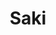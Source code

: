---
layout: place
title: "Saki"
permalink: /massachusetts/provincetown/saki.html
stateAbbr: MA
stateName: Massachusetts
cityName: Provincetown
place_id: ChIJCfxYmX6n_IkReo-J3SDXbdw
photos:
  - name: >-
      places/ChIJCfxYmX6n_IkReo-J3SDXbdw/photos/AUy1YQ1mmT0KwnTobt_3B2iXVWwYvY68xWhC3DM9kRiF7TDkcfS5UKJK1CRkMFJeN1C2tonIuUN1Xu8VbRHxAOgU3nrUR5RA63jEjkfs-n_tj-a51ehh0e4yBoSmni8Gbm4rzdQGh1JKqObSiSnvHKEQi0tYwjFYyYE4IHxgcAkZLFpM69K3aalsGxadQ_bIkd0qYccHKwqknIa1MKjkROGT-do9XWoqRNl6050uNkFHSYQGmu5l7FA769-p9K0yJrYUb1VwkOAnVBqpAnck4T3_XVab6y6gpfu-Urw55aRsl1ITPSybejCLPaPbA-8GitwsmIg1RcuYCZ3K_LnJ_RiuaOq-coEfTQfROb1f6L82O_bOsSCb5Abi0GyayJfhvW4paXHRViVhaffWuc76aVn11Zrxw1fwBiPJYh2zVRHzMX08Hg
    widthPx: 3200
    heightPx: 2134
    authorAttributions:
      - displayName: Adam Solomon
        uri: https://maps.google.com/maps/contrib/100356834589115209814
        photoUri: >-
          https://lh3.googleusercontent.com/a-/ALV-UjUtRUDaAzEPMHnC2wB2T5NYLIQL6fJIEJB8ndfs4UIYF-OfAi6u4Q=s100-p-k-no-mo
    flagContentUri: >-
      https://www.google.com/local/imagery/report/?cb_client=maps_api_places.places_api&image_key=!1e10!2sCIHM0ogKEICAgIDEzLy5GA&hl=en-US
    googleMapsUri: >-
      https://www.google.com/maps/place//data=!3m4!1e2!3m2!1sCIHM0ogKEICAgIDEzLy5GA!2e10!4m2!3m1!1s0x89fca77e9958fc09:0xdc6dd720dd898f7a
  - name: >-
      places/ChIJCfxYmX6n_IkReo-J3SDXbdw/photos/AUy1YQ0UufRGKX4UZpfPloqepDBMGCiMjoNIgMzqorVf3DL2p_EHeZr-y9FG8gn62mQgAt0Tz5RwDwmQHNLFB9iIzMuBN35krFVnn_XhUk0nIBfki8MJUZw1H4y11dlBfFTT2tCBjv_i4s1zSQ3VuZg9xSCdqWkKM_bYnIxTLhxH7zxT1SlJzYB5jqug7pgiEjUuOF1_L_aWKlGFKcXtyosT1lEN_L-dqNZ2VmKouf-SubAjjvpxKVfYMeTKB3j7FaUiEtT4S3f2Cbz0ZPVfG40t0XE9UCjbf7dv8IgShq1OV5vfXf3bp1QU4m5LvZRnROY05mIWbyLHkYFS1P3v656yscYpkElPcdJLKoxtYD4kSx0p0keCcXDYGib4-jRX6LXwCQ8fIc_mkXV3x3XJqzWvZ5TjDAIV0ZQUe3M7Fi_YhFb2TQ
    widthPx: 4800
    heightPx: 2700
    authorAttributions:
      - displayName: Ken Schmitt
        uri: https://maps.google.com/maps/contrib/117995796474108723789
        photoUri: >-
          https://lh3.googleusercontent.com/a/ACg8ocJBOJbBzpPS4pdpousE51h7GkN0_wZfXsEWmspx20XKMK76uK4=s100-p-k-no-mo
    flagContentUri: >-
      https://www.google.com/local/imagery/report/?cb_client=maps_api_places.places_api&image_key=!1e10!2sCIHM0ogKEICAgIDE4I7VAg&hl=en-US
    googleMapsUri: >-
      https://www.google.com/maps/place//data=!3m4!1e2!3m2!1sCIHM0ogKEICAgIDE4I7VAg!2e10!4m2!3m1!1s0x89fca77e9958fc09:0xdc6dd720dd898f7a
  - name: >-
      places/ChIJCfxYmX6n_IkReo-J3SDXbdw/photos/AUy1YQ3M17RUq_qftdKZAo-lUDnvzSOya05TXLho1n3F7bdtm0zpmHc8BIfEoYjASSUTgrqFE7I8mg2ANAVAU87-mBtovMUm7x1TqQsC7Fdrbx5eNdcblcKaDOsPN4VlJ4JVgCi6kwfkAkICpeYZrMIttDDk0MgNZfzQoefsCYAZzdnWyOgjFbZy3WdcAHVpS47rURF365lEbnVTGm4bTP8UhkGY2N6MBN0-dVlxiM896PBrdEiAK4wb3zSCBxfNvpBXTP3C43OIINIBwn3DRS9LUDTQp_ghuEFqjIbFr4prslJz2hfITuNFth8lpy4goKghSpeShGS4eZwtC-jZ1ttc_wif_zZpAH5-YxFK8b3GcgFyj0FgofHPbjuCCfQV_VVrueWlfiYJ6vrgMAxWWFQfdOXLWf0mdfZf5KDl5MmOlU4
    widthPx: 4032
    heightPx: 3024
    authorAttributions:
      - displayName: John Custy
        uri: https://maps.google.com/maps/contrib/101568437489609911834
        photoUri: >-
          https://lh3.googleusercontent.com/a/ACg8ocKDhq2ceE3P0jkeu7nkH772xcxhCW9URbaq6Z9_Rfm0MykoDF7S=s100-p-k-no-mo
    flagContentUri: >-
      https://www.google.com/local/imagery/report/?cb_client=maps_api_places.places_api&image_key=!1e10!2sCIHM0ogKEICAgICEzNHGNg&hl=en-US
    googleMapsUri: >-
      https://www.google.com/maps/place//data=!3m4!1e2!3m2!1sCIHM0ogKEICAgICEzNHGNg!2e10!4m2!3m1!1s0x89fca77e9958fc09:0xdc6dd720dd898f7a
  - name: >-
      places/ChIJCfxYmX6n_IkReo-J3SDXbdw/photos/AUy1YQ2WbrMBJr6JqQ2FXWG2-0Xsfea-i18R3MLJcJDRr1u530g25z3jh4UYpWEcnPM2t_3hlBxbP0nhiREVjjSo0y0rVGmEvZzLx_hxPVTQx3kxk25zheUNUAvgmKl5cMgHxHeeos1mQa6hOdmOYzqHIT4kRCf__7vDagFfrIesESFR77kCZKbObhNkzXluF1zvMndF9kQJWj5ZZHIttgIB2Die_2VP11Iu3wPF88tWRlSE4zOgjGToRwhi2wXJ9hGlC_N9Posjo2A1ySBvp-KMyT8buJhVTTQmoeK29kNavIz0MgniZvONpLSoPZILOM7te155Lz_LHyabXTmNe2dHlko6DjCgf-I-2pF5lUa_1FwVOc-lVXqeIvqCEcJcHpQvSnnJJGTPR-rS4MpcYahme0yd1VzmiWFGcT5tCZLaVe1TylGn
    widthPx: 2160
    heightPx: 2160
    authorAttributions:
      - displayName: Roddy
        uri: https://maps.google.com/maps/contrib/112295137275388636517
        photoUri: >-
          https://lh3.googleusercontent.com/a-/ALV-UjWL61UjYXLzGQbJUFnO7KuhzY1rk8btw2NK8XU6g02A3lolWQaljQ=s100-p-k-no-mo
    flagContentUri: >-
      https://www.google.com/local/imagery/report/?cb_client=maps_api_places.places_api&image_key=!1e10!2sCIHM0ogKEICAgICEgpTf9wE&hl=en-US
    googleMapsUri: >-
      https://www.google.com/maps/place//data=!3m4!1e2!3m2!1sCIHM0ogKEICAgICEgpTf9wE!2e10!4m2!3m1!1s0x89fca77e9958fc09:0xdc6dd720dd898f7a
  - name: >-
      places/ChIJCfxYmX6n_IkReo-J3SDXbdw/photos/AUy1YQ3XI10vALEn2c3LkCQJb701AooI2gsBsIW7Q3AW8sCJF2f0RMq-67Ngg4jVkJ2fKNG10fiQGcTqjjs0NIPwBUxygsqBU-IAlUsv89CVlOeqPZRpnEgvMgOAdXyTHEli2q_ILMg8OCI-ow2dpX0C9b5Qp1WtVVQhsiSWH3J2Vv9YPbOaUTyMLNPqzWFrs_HD4X6DKPzgjIWUW5_F3Ct8_bjxY4N18sieqn24859gi0yZAQTGO5CGkC5Z_CYfW-gpf1baU3V3zF38WFnCphEt4SqmU-duiDoA7JGiFpub1QVVWvoKQNLg-zsH7bs45TLpPJNht-wzboo7uzW8Zo0yb6lJfbV_9bTuoBrSegTvkp5z91oN4WyNNYYEgUkXu4C90NX52M8rOdRuq7FxyWhMQaQ3RxaazHSyh0KwTxCO67qK8g
    widthPx: 4032
    heightPx: 3024
    authorAttributions:
      - displayName: John Custy
        uri: https://maps.google.com/maps/contrib/101568437489609911834
        photoUri: >-
          https://lh3.googleusercontent.com/a/ACg8ocKDhq2ceE3P0jkeu7nkH772xcxhCW9URbaq6Z9_Rfm0MykoDF7S=s100-p-k-no-mo
    flagContentUri: >-
      https://www.google.com/local/imagery/report/?cb_client=maps_api_places.places_api&image_key=!1e10!2sCIHM0ogKEICAgICEzPXBXA&hl=en-US
    googleMapsUri: >-
      https://www.google.com/maps/place//data=!3m4!1e2!3m2!1sCIHM0ogKEICAgICEzPXBXA!2e10!4m2!3m1!1s0x89fca77e9958fc09:0xdc6dd720dd898f7a
  - name: >-
      places/ChIJCfxYmX6n_IkReo-J3SDXbdw/photos/AUy1YQ1QMArsmyWQp2Q04dsZb4jhgomKG1W14d1NjwZ2on2c9ritPxxN_exR7P8uIVB4_1ZsDE66kAYsyQ_bTojHWjGe-Z-JB7AOzEU11NZzZewlnnhCzPZnbwelxSqmLxhlgm7bZZJT543I-_i9Zpcr6POHlU0xVoghUiko1osWgEYL7CgZ7goEeyJ8l8BrCGScy9jZ6GKZ1ioKqCBO_etbjwFrZ3WzHW_xi2o135Aq9VHSr8gtQiEqWiDGLiy588ExwZBws6fePYlaBcrOrHTSS4NW0h8sVqUyXW3IA5LaKNcjLIqFX1I9EK9JpYmXPqMKBmq7wwLbS12XEPuQvrMwjPCA37ecQkNGKsqpTHf5T0-wUeMoWmwvKxq67r4dzhBSKFRd2NZcPY3Lc-f7cGX_fqhtydNlLEHNWAbLj2g-v-gcfAsB
    widthPx: 2160
    heightPx: 2160
    authorAttributions:
      - displayName: Roddy
        uri: https://maps.google.com/maps/contrib/112295137275388636517
        photoUri: >-
          https://lh3.googleusercontent.com/a-/ALV-UjWL61UjYXLzGQbJUFnO7KuhzY1rk8btw2NK8XU6g02A3lolWQaljQ=s100-p-k-no-mo
    flagContentUri: >-
      https://www.google.com/local/imagery/report/?cb_client=maps_api_places.places_api&image_key=!1e10!2sCIHM0ogKEICAgICEgtTY1QE&hl=en-US
    googleMapsUri: >-
      https://www.google.com/maps/place//data=!3m4!1e2!3m2!1sCIHM0ogKEICAgICEgtTY1QE!2e10!4m2!3m1!1s0x89fca77e9958fc09:0xdc6dd720dd898f7a
  - name: >-
      places/ChIJCfxYmX6n_IkReo-J3SDXbdw/photos/AUy1YQ3ofKj4aw_mq1AUX7S0YDFFAsK06lSF5BZ9JFLA6vgLQfuEYu_A6mEieyXjl9Is2aioPfP0q29RV09k1CoCjPuiuq5G_uw6W3NDL8XvHmSX5_zkFbWrXVQ00OjmKAdve6Pr4zH9TUrnCZrhSw5ptKus1p0wQJoXAJW55EJSncrnpSJuha5k1nbtuckmS4hS49MFVvyW_AvRtaeT97dqHSyL2apFAEIy8quNWQjWNwVsIcaatQSwW-csxHIeXZRNvLrIFfQlhsu3jbp6cFxDN1hj_l-Rv4PW7H3IGSm4rC9FxxU7ApRvVeXWsqI-JQeKwhRI1dUO-tKfVbrMXyihGGkIbMSRIGz3sWdkJWvGVQnpLD2ziEAlRR-VfVGIDnzoE8TXZl5JkdobBwfBODGffwmkCF6IVGlwjFVof73-9i3SKpmX
    widthPx: 4032
    heightPx: 3024
    authorAttributions:
      - displayName: Carlos Pacheco
        uri: https://maps.google.com/maps/contrib/111865835162718812677
        photoUri: >-
          https://lh3.googleusercontent.com/a-/ALV-UjUOgZbnMl3x4yHuLMLc3QdAYAoQ8Vf-s87ji70-EVAskpzuuyFSpg=s100-p-k-no-mo
    flagContentUri: >-
      https://www.google.com/local/imagery/report/?cb_client=maps_api_places.places_api&image_key=!1e10!2sCIHM0ogKEICAgIDU45X4sAE&hl=en-US
    googleMapsUri: >-
      https://www.google.com/maps/place//data=!3m4!1e2!3m2!1sCIHM0ogKEICAgIDU45X4sAE!2e10!4m2!3m1!1s0x89fca77e9958fc09:0xdc6dd720dd898f7a
  - name: >-
      places/ChIJCfxYmX6n_IkReo-J3SDXbdw/photos/AUy1YQ2piwIfR2l774s0Et_Z37DEvGAAjMHms_vE5IgeXehuxzVhMkKAXHlIeYoboaEd4Jhf3CzwDBUqViSaZtVcdOFPrfr4K6fkDzyiIHqmtZJkgBvtC5rqaD_Z9e-j7Z4_WiXe5OODn16g-rnWwOoaYmJknze2Bz2h0MPUuXoXJXwWHZ7t822-jaXQTQrohtE_5sB4XVjgO7Wn55xb60ifDdHi-9cFH_Nr3XCUfOp2GHsmF3naXahMClSj37_Si7MDcEuwZr4_lr3DjccW7tqJHbzpax3NpmCCJIDX-2eSw63i-WRkr_grEGBQ6b82pbb6yMgfk54Ye1ew5K-e29Ddva7m4OOAPFZXqsDf1OgbT9YZCmlr1tVls8X6HWJCpBdsfdKXN9jTYwxRoQ1YRYQRj4u_cFNf25MavHWP9gBH5-M
    widthPx: 3024
    heightPx: 4032
    authorAttributions:
      - displayName: Carlos Pacheco
        uri: https://maps.google.com/maps/contrib/111865835162718812677
        photoUri: >-
          https://lh3.googleusercontent.com/a-/ALV-UjUOgZbnMl3x4yHuLMLc3QdAYAoQ8Vf-s87ji70-EVAskpzuuyFSpg=s100-p-k-no-mo
    flagContentUri: >-
      https://www.google.com/local/imagery/report/?cb_client=maps_api_places.places_api&image_key=!1e10!2sCIHM0ogKEICAgIDU45XYSA&hl=en-US
    googleMapsUri: >-
      https://www.google.com/maps/place//data=!3m4!1e2!3m2!1sCIHM0ogKEICAgIDU45XYSA!2e10!4m2!3m1!1s0x89fca77e9958fc09:0xdc6dd720dd898f7a
  - name: >-
      places/ChIJCfxYmX6n_IkReo-J3SDXbdw/photos/AUy1YQ3GOjuThJ6BJ4-euk4Iet9Fi_Mslzw8gQQmMRH27DE_F9Rs_f9cJmv6TVBd6pinaT_gxB9X1VBrWM5evYPy8zQAm_7qGqADFCuv894BWbseiP6GFB3UI9BvqC22t0aQ5iw_UIY310rgeVeM5ydFEEj3wHwLbEMECmqLVHDIfDDrqrcQTIX0oQbOEpdkqU9qwcxXd5csVphMmAIAOKPiCmu4px_U7bF_UKhnSl24bsqC1MjyDGxHy_zMgI52pvbJUSKITtiN57IIC8zQKJC_ZNdR6fwpJmZ0EFOXFdB8EKsMOjzjKf5QMHUx9uJAQnJErcQyHU5AfAcyliANwF9haAD5BA9nbkk185Wh8KWvs4YVghH3_QG3fNsDp6y2P-Fh4cT7Ry2d6QI1WM39OZXGBLvBbCf6XD8yjP-72IvrWLa5JQ
    widthPx: 4032
    heightPx: 3024
    authorAttributions:
      - displayName: John Custy
        uri: https://maps.google.com/maps/contrib/101568437489609911834
        photoUri: >-
          https://lh3.googleusercontent.com/a/ACg8ocKDhq2ceE3P0jkeu7nkH772xcxhCW9URbaq6Z9_Rfm0MykoDF7S=s100-p-k-no-mo
    flagContentUri: >-
      https://www.google.com/local/imagery/report/?cb_client=maps_api_places.places_api&image_key=!1e10!2sCIHM0ogKEICAgIC4npm4BA&hl=en-US
    googleMapsUri: >-
      https://www.google.com/maps/place//data=!3m4!1e2!3m2!1sCIHM0ogKEICAgIC4npm4BA!2e10!4m2!3m1!1s0x89fca77e9958fc09:0xdc6dd720dd898f7a
  - name: >-
      places/ChIJCfxYmX6n_IkReo-J3SDXbdw/photos/AUy1YQ0MUZBJ_7G757_oOIEUXZmdbxDSsR_fuoW2CHRtpielSLu6FXnb4xWDfGOTtVAAzhoGEhcaftd2A4U88o1ss6U631pxhA0-BqK9s048JqB5bBdmCKv8X3kYfN8UpCnMDCbWJSu_K-FMAip9n2SjI36EV8ZjPzrjGvvnxhsEGH0lpc7IrwyNupLO2V8APXp6QlbEUTt4a3bchUDKbgeqEp6eogHTh_P3CmhLy-iMmOYdaMQd2oaK2nLy6HlWsNQW4OMrbEj_aKkx8nWhSDnksX4-VeTEGBUfjGba5TnlCdCSCWSY0NCqmu4zXIGhfl3cT8fSXb5fMNF1eAv3XIC4z6FEsbHDuo3sqVH4HxNPoj2yu0T1YEx4CmUEfU38PoWjCCCDOfW_01jvbCoVdrrmJy0eUcH1vZfFqSINLu4cbzE
    widthPx: 3024
    heightPx: 4032
    authorAttributions:
      - displayName: John Custy
        uri: https://maps.google.com/maps/contrib/101568437489609911834
        photoUri: >-
          https://lh3.googleusercontent.com/a/ACg8ocKDhq2ceE3P0jkeu7nkH772xcxhCW9URbaq6Z9_Rfm0MykoDF7S=s100-p-k-no-mo
    flagContentUri: >-
      https://www.google.com/local/imagery/report/?cb_client=maps_api_places.places_api&image_key=!1e10!2sCIHM0ogKEICAgICEzIXqQA&hl=en-US
    googleMapsUri: >-
      https://www.google.com/maps/place//data=!3m4!1e2!3m2!1sCIHM0ogKEICAgICEzIXqQA!2e10!4m2!3m1!1s0x89fca77e9958fc09:0xdc6dd720dd898f7a
address: '258 Commercial St #4, Provincetown, MA 02657, USA'
street: '258 Commercial St #4'
city: Provincetown
state: MA
zip: '02657'
country: USA
neighborhood: Provincetown
latitude: '42.051029'
longitude: '-70.187679'
accessibility_options:
  wheelchairAccessibleEntrance: true
business_status: OPERATIONAL
name: Saki
google_maps_links:
  directionsUri: >-
    https://www.google.com/maps/dir//''/data=!4m7!4m6!1m1!4e2!1m2!1m1!1s0x89fca77e9958fc09:0xdc6dd720dd898f7a!3e0
  placeUri: https://maps.google.com/?cid=15883587996961312634
  writeAReviewUri: >-
    https://www.google.com/maps/place//data=!4m3!3m2!1s0x89fca77e9958fc09:0xdc6dd720dd898f7a!12e1
  reviewsUri: >-
    https://www.google.com/maps/place//data=!4m4!3m3!1s0x89fca77e9958fc09:0xdc6dd720dd898f7a!9m1!1b1
  photosUri: >-
    https://www.google.com/maps/place//data=!4m3!3m2!1s0x89fca77e9958fc09:0xdc6dd720dd898f7a!10e5
primary_type: Sushi Restaurant
opening_hours:
  regular: null
  current: null
secondary_opening_hours:
  regular:
    weekdayDescriptions: null
    type: null
  current:
    weekdayDescriptions: null
    type: null
phone: null
price_level: null
price_range: null
rating: null
rating_count: 0
website: null
description: null
reviews: null
parking_options: null
payment_options: null
allow_dogs: null
curbside_pickup: null
delivery: null
dine_in: null
good_for_children: null
good_for_groups: null
good_for_sports: null
live_music: null
menu_for_children: null
outdoor_seating: null
reservable: null
restroom: null
serves_beer: null
serves_breakfast: null
serves_brunch: null
serves_cocktails: null
serves_coffee: null
serves_dinner: null
serves_dessert: null
serves_lunch: null
serves_vegetarian_food: null
serves_wine: null
takeout: null
slug: Saki

---